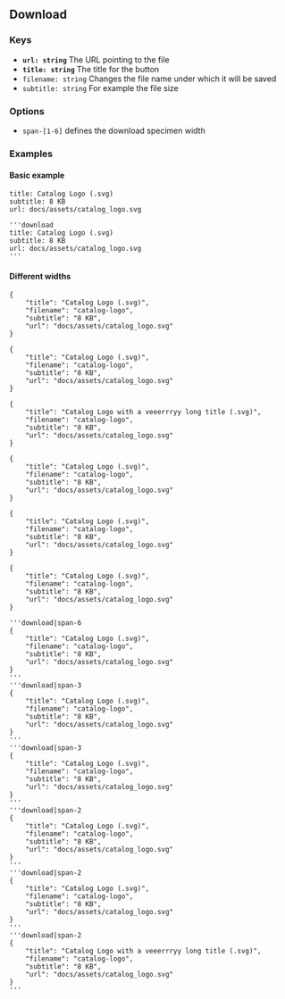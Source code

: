 ## Download

### Keys
- __`url: string`__ The URL pointing to the file
- __`title: string`__ The title for the button
- `filename: string` Changes the file name under which it will be saved
- `subtitle: string` For example the file size

### Options
- `span-[1-6]` defines the download specimen width

### Examples

#### Basic example

```download
title: Catalog Logo (.svg)
subtitle: 8 KB
url: docs/assets/catalog_logo.svg
```

```code
'''download
title: Catalog Logo (.svg)
subtitle: 8 KB
url: docs/assets/catalog_logo.svg
'''
```

#### Different widths

```download|span-6
{
    "title": "Catalog Logo (.svg)",
    "filename": "catalog-logo",
    "subtitle": "8 KB",
    "url": "docs/assets/catalog_logo.svg"
}
```
```download|span-3
{
    "title": "Catalog Logo (.svg)",
    "filename": "catalog-logo",
    "subtitle": "8 KB",
    "url": "docs/assets/catalog_logo.svg"
}
```
```download|span-3
{
    "title": "Catalog Logo with a veeerrryy long title (.svg)",
    "filename": "catalog-logo",
    "subtitle": "8 KB",
    "url": "docs/assets/catalog_logo.svg"
}
```
```download|span-2
{
    "title": "Catalog Logo (.svg)",
    "filename": "catalog-logo",
    "subtitle": "8 KB",
    "url": "docs/assets/catalog_logo.svg"
}
```
```download|span-2
{
    "title": "Catalog Logo (.svg)",
    "filename": "catalog-logo",
    "subtitle": "8 KB",
    "url": "docs/assets/catalog_logo.svg"
}
```
```download|span-2
{
    "title": "Catalog Logo (.svg)",
    "filename": "catalog-logo",
    "subtitle": "8 KB",
    "url": "docs/assets/catalog_logo.svg"
}
```


```code|collapsed
'''download|span-6
{
    "title": "Catalog Logo (.svg)",
    "filename": "catalog-logo",
    "subtitle": "8 KB",
    "url": "docs/assets/catalog_logo.svg"
}
'''
'''download|span-3
{
    "title": "Catalog Logo (.svg)",
    "filename": "catalog-logo",
    "subtitle": "8 KB",
    "url": "docs/assets/catalog_logo.svg"
}
'''
'''download|span-3
{
    "title": "Catalog Logo (.svg)",
    "filename": "catalog-logo",
    "subtitle": "8 KB",
    "url": "docs/assets/catalog_logo.svg"
}
'''
'''download|span-2
{
    "title": "Catalog Logo (.svg)",
    "filename": "catalog-logo",
    "subtitle": "8 KB",
    "url": "docs/assets/catalog_logo.svg"
}
'''
'''download|span-2
{
    "title": "Catalog Logo (.svg)",
    "filename": "catalog-logo",
    "subtitle": "8 KB",
    "url": "docs/assets/catalog_logo.svg"
}
'''
'''download|span-2
{
    "title": "Catalog Logo with a veeerrryy long title (.svg)",
    "filename": "catalog-logo",
    "subtitle": "8 KB",
    "url": "docs/assets/catalog_logo.svg"
}
'''
```

